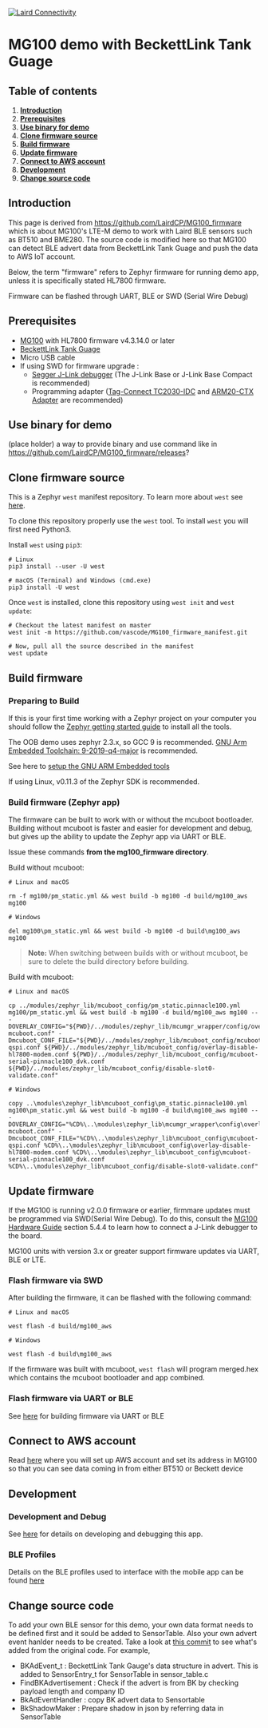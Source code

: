 [![Laird Connectivity](docs/images/LairdConnnectivityLogo_Horizontal_RGB.png)](https://www.lairdconnect.com/)
# MG100 demo with BeckettLink Tank Guage

## Table of contents  
1. **[Introduction](#introduction)**
2. **[Prerequisites](#prerequisites)**
3. **[Use binary for demo](#use-binary-for-demo)**
4. **[Clone firmware source](#clone-firmware-source)**
5. **[Build firmware](#build-firmware)**
6. **[Update firmware](#update-firmware)**
7. **[Connect to AWS account](#connect-to-aws-account)**
8. **[Development](#development)**
9. **[Change source code](#change-source-code)**

## Introduction

This page is derived from https://github.com/LairdCP/MG100_firmware which is about MG100's LTE-M demo to work with Laird BLE sensors such as BT510 and BME280. The source code is modified here so that MG100 can detect BLE advert data from BeckettLink Tank Guage and push the data to AWS IoT account. 

Below, the term "firmware" refers to Zephyr firmware for running demo app, unless it is specifically stated HL7800 firmware.

Firmware can be flashed through UART, BLE or SWD (Serial Wire Debug) 

## Prerequisites
* [MG100](https://www.lairdconnect.com/iot-devices/iot-gateways/sentrius-mg100-gateway-lte-mnb-iot-and-bluetooth-5) with HL7800 firmware v4.3.14.0 or later
* [BeckettLink Tank Guage](https://www.beckettcorp.com/product/beckettlink-tank-gauge/)
* Micro USB cable
* If using SWD for firmware upgrade : 
  * [Segger J-Link debugger](https://www.segger.com/products/debug-probes/j-link/models/model-overview/) (The J-Link Base or J-Link Base Compact is recommended) 
  * Programming adapter ([Tag-Connect TC2030-IDC](https://www.tag-connect.com/product/tc2030-idc-6-pin-tag-connect-plug-of-nails-spring-pin-cable-with-legs) and [ARM20-CTX Adapter](https://www.tag-connect.com/product/arm20-ctx-20-pin-to-tc2030-idc-adapter-for-cortex) are recommended) 

## Use binary for demo

(place holder) a way to provide binary and use command like in https://github.com/LairdCP/MG100_firmware/releases? 
  
## Clone firmware source

This is a Zephyr `west` manifest repository. To learn more about `west` see [here](https://docs.zephyrproject.org/latest/guides/west/index.html).

To clone this repository properly use the `west` tool. To install `west` you will first need Python3.

Install `west` using `pip3`:

```
# Linux
pip3 install --user -U west

# macOS (Terminal) and Windows (cmd.exe)
pip3 install -U west
```

Once `west` is installed, clone this repository using `west init` and `west update`:

```
# Checkout the latest manifest on master
west init -m https://github.com/vascode/MG100_firmware_manifest.git

# Now, pull all the source described in the manifest
west update
```

## Build firmware

### Preparing to Build
If this is your first time working with a Zephyr project on your computer you should follow the [Zephyr getting started guide](https://docs.zephyrproject.org/latest/getting_started/index.html#) to install all the tools.

The OOB demo uses zephyr 2.3.x, so GCC 9 is recommended.
[GNU Arm Embedded Toolchain: 9-2019-q4-major](https://developer.arm.com/tools-and-software/open-source-software/developer-tools/gnu-toolchain/gnu-rm/downloads) is recommended.

See here to [setup the GNU ARM Embedded tools](https://docs.zephyrproject.org/2.3.0/getting_started/toolchain_3rd_party_x_compilers.html#gnu-arm-embedded)

If using Linux, v0.11.3 of the Zephyr SDK is recommended.

### Build firmware (Zephyr app)

The firmware can be built to work with or without the mcuboot bootloader. Building without mcuboot is faster and easier for development and debug, but gives up the ability to update the Zephyr app via UART or BLE.

Issue these commands **from the mg100_firmware directory**.

Build without mcuboot:
```
# Linux and macOS

rm -f mg100/pm_static.yml && west build -b mg100 -d build/mg100_aws mg100

# Windows

del mg100\pm_static.yml && west build -b mg100 -d build\mg100_aws mg100
```

> **Note:** When switching between builds with or without mcuboot, be sure to delete the build directory before building.

Build with mcuboot:
```
# Linux and macOS

cp ../modules/zephyr_lib/mcuboot_config/pm_static.pinnacle100.yml mg100/pm_static.yml && west build -b mg100 -d build/mg100_aws mg100 -- -DOVERLAY_CONFIG="${PWD}/../modules/zephyr_lib/mcumgr_wrapper/config/overlay-mcuboot.conf" -Dmcuboot_CONF_FILE="${PWD}/../modules/zephyr_lib/mcuboot_config/mcuboot-qspi.conf ${PWD}/../modules/zephyr_lib/mcuboot_config/overlay-disable-hl7800-modem.conf ${PWD}/../modules/zephyr_lib/mcuboot_config/mcuboot-serial-pinnacle100_dvk.conf ${PWD}/../modules/zephyr_lib/mcuboot_config/disable-slot0-validate.conf"

# Windows

copy ..\modules\zephyr_lib\mcuboot_config\pm_static.pinnacle100.yml mg100\pm_static.yml && west build -b mg100 -d build\mg100_aws mg100 -- -DOVERLAY_CONFIG="%CD%\..\modules\zephyr_lib\mcumgr_wrapper\config\overlay-mcuboot.conf" -Dmcuboot_CONF_FILE="%CD%\..\modules\zephyr_lib\mcuboot_config\mcuboot-qspi.conf %CD%\..\modules\zephyr_lib\mcuboot_config\overlay-disable-hl7800-modem.conf %CD%\..\modules\zephyr_lib\mcuboot_config\mcuboot-serial-pinnacle100_dvk.conf %CD%\..\modules\zephyr_lib\mcuboot_config/disable-slot0-validate.conf"
```

## Update firmware

If the MG100 is running v2.0.0 firmware or earlier, firmmare updates must be programmed via SWD(Serial Wire Debug). To do this, consult the [MG100 Hardware Guide](https://www.lairdconnect.com/documentation/mg100-gateway-hardware-guide) section 5.4.4 to learn how to connect a J-Link debugger to the board.

MG100 units with version 3.x or greater support firmware updates via UART, BLE or LTE.

### Flash firmware via SWD
After building the firmware, it can be flashed with the following command:
```
# Linux and macOS

west flash -d build/mg100_aws

# Windows

west flash -d build\mg100_aws
```

If the firmware was built with mcuboot, `west flash` will program merged.hex which contains the mcuboot bootloader and app combined. 

### Flash firmware via UART or BLE 

See [here](docs/firmware_update.md) for building firmware via UART or BLE 


## Connect to AWS account 

Read [here](docs/aws_iot.md) where you will set up AWS account and set its address in MG100 so that you can see data coming in from either BT510 or Beckett device 

## Development

### Development and Debug

See [here](docs/development.md) for details on developing and debugging this app.

### BLE Profiles

Details on the BLE profiles used to interface with the mobile app can be found [here](docs/ble.md)

## Change source code

To add your own BLE sensor for this demo, your own data format needs to be defined first and it sould be added to SensorTable. Also your own advert event hanlder needs to be created. Take a look at [this commit](https://github.com/vascode/MG100_firmware/commit/dd6405617c2779fe9539834c67d529bfac36b715) to see what's added from the original code.  For example, 
* BKAdEvent_t : BeckettLink Tank Gauge's data structure in advert. This is added to SensorEntry_t for SensorTable in sensor_table.c
* FindBKAdvertisement : Check if the advert is from BK by checking payload length and company ID
* BkAdEventHandler : copy BK advert data to Sensortable
* BkShadowMaker : Prepare shadow in json by referring data in SensorTable
